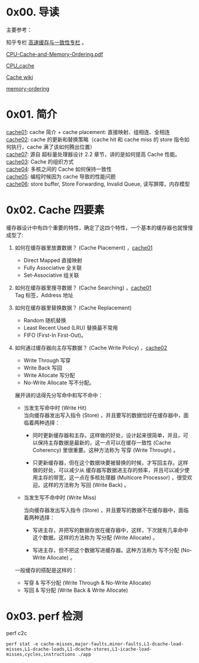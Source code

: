 # 0x00. 导读

主要参考：

知乎专栏 [高速缓存与一致性专栏](https://zhuanlan.zhihu.com/p/136300660) 。

[CPU-Cache-and-Memory-Ordering.pdf](http://www.valleytalk.org/wp-content/uploads/2013/07/CPU-Cache-and-Memory-Ordering.pdf)

[CPU_cache](https://en.wikipedia.org/wiki/CPU_cache)

[Cache wiki](https://en.wikipedia.org/wiki/Cache_(computing))

[memory-ordering](http://gavinchou.github.io/summary/c++/memory-ordering)

# 0x01. 简介

[cache01](./cache01.md): cache 简介 + cache placement: 直接映射、组相连、全相连  
[cache02](./cache01.md): cache 的更新和替换策略（cache hit 和 cache miss 的 store 指令如何执行，cache 满了该如何腾出位置）  
[cache07](./cache07.md): 源自 超标量处理器设计 2.2 章节，讲的是如何提高 Cache 性能。  
[cache03](./cache03.md): Cache 的组织方式  
[cache04](./cache04.md): 多核之间的 Cache 如何保持一致性  
[cache05](./cache05.md): 编程时候因为 cache 导致的性能问题   
[cache06](./cache06.md): store buffer, Store Forwarding, Invalid Queue, 读写屏障，内存模型   

# 0x02. Cache 四要素

缓存器设计中有四个重要的特性，确定了这四个特性，一个基本的缓存器也就慢慢成型了:

1. 如何在缓存器里放置数据？ (Cache Placement) ，[cache01](./cache01.md)  
    - Direct Mapped 直接映射
    - Fully Associative 全关联
    - Set-Associative 组关联

2. 如何在缓存器里搜寻数据？ (Cache Searching) ，[cache01](./cache01.md)  
    Tag 标签，Address 地址

3. 如何在缓存器里替换数据？ (Cache Replacement)   
    - Random 随机替换
    - Least Recent Used (LRU) 替换最不常用
    - FIFO (First-In First-Out)。

4. 如何通过缓存器向主存写数据？ (Cache Write Policy) ，[cache02](./cache02.md)  
    - Write Through 写穿
    - Write Back 写回
    - Write Allocate 写分配
    - No-Write Allocate 写不分配。  

    展开讲的话得先分写命中和写不命中：
    - 当发生写命中时 (Write Hit)   
        当向缓存器发出写入指令 (Store) ，并且要写的数据恰好在缓存器中，面临着两种选择：

        - 同时更新缓存器和主存。这样做的好处，设计起来很简单，并且，可以保持主存数据是最新的，这一点可以在缓存一致性 (Cache Coherency)  里很重要。这种方法称为 写穿 (Write Through) 。

        - 只更新缓存器，但在这个数据块要被替换的时候，才写回主存。这样做的好处，可以减少从 缓存器写数据进主存的频率，并且可以减少使用主存的带宽，这一点在多核处理器 (Multicore Processor) ，很受欢迎。这样的方法称为 写回 (Write Back) 。

    - 当发生写不命中时 (Write Miss) 

        当向缓存器发出写入指令 (Store) ，并且要写的数据不在缓存器中，面临着两种选择：

        - 写进主存，并把写的数据存放在缓存器中，这样，下次就有几率命中这个数据。这样的方法称为 写分配 (Write Allocate) 。

        - 写进主存，但不把这个数据写进缓存器。这种方法称为 写不分配 (No-Write Allocate) 。

    一般缓存的搭配是这样的：
    - 写穿 & 写不分配 (Write Through & No-Write Allocate) 
    - 写回 & 写分配  (Write Back & Write Allocate) 

# 0x03. perf 检测

perf c2c

```
perf stat -e cache-misses,major-faults,minor-faults,L1-dcache-load-misses,L1-dcache-loads,L1-dcache-stores,L1-icache-load-misses,cycles,instructions ./app
```